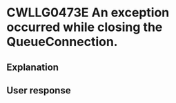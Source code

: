 # CWLLG0473E An exception occurred while closing the QueueConnection.

## Explanation

## User response